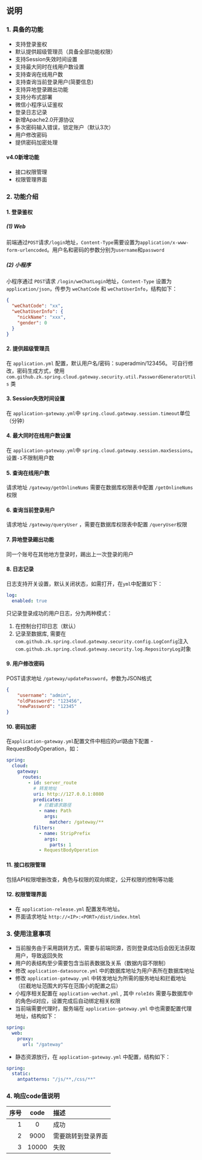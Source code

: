 ## 说明

### 1. 具备的功能

- 支持登录鉴权
- 默认提供超级管理员（具备全部功能权限）
- 支持Session失效时间设置
- 支持最大同时在线用户数设置
- 支持查询在线用户数
- 支持查询当前登录用户(简要信息)
- 支持异地登录踢出功能
- 支持分布式部署
- 微信小程序认证鉴权
- 登录日志记录
- 新增Apache2.0开源协议
- 多次密码输入错误，锁定账户（默认3次）
- 用户修改密码
- 提供密码加密处理

#### v4.0新增功能
- 接口权限管理
- 权限管理界面

### 2. 功能介绍

#### 1. 登录鉴权

##### (1) Web

前端通过`POST`请求`/login`地址，`Content-Type`需要设置为`application/x-www-form-urlencoded`。用户名和密码的参数分别为`username`和`password`

##### (2) 小程序

小程序通过 `POST`请求 `/login/weChatLogin`地址，`Content-Type` 设置为 `application/json`，传参为 `weChatCode` 和 `weChatUserInfo`，结构如下：

```json
{
  "weChatCode": "xx",
  "weChatUserInfo": {
    "nickName": "xxx",
    "gender": 0
  }
}
```

#### 2. 提供超级管理员

在 `application.yml` 配置，默认用户名/密码：superadmin/123456。
可自行修改，密码生成方式，使用 `com.github.zk.spring.cloud.gateway.security.util.PasswordGeneratorUtils` 类

#### 3. Session失效时间设置

在 `application-gateway.yml`中 `spring.cloud.gateway.session.timeout`单位（分钟）

#### 4. 最大同时在线用户数设置

在 `application-gateway.yml`中 `spring.cloud.gateway.session.maxSessions`。设置`-1`不限制用户数

#### 5. 查询在线用户数

请求地址 `/gateway/getOnlineNums` 需要在数据库权限表中配置 `/getOnlineNums`权限

#### 6. 查询当前登录用户

请求地址 `/gateway/queryUser` ，需要在数据库权限表中配置 `/queryUser`权限

#### 7. 异地登录踢出功能

同一个账号在其他地方登录时，踢出上一次登录的用户

#### 8. 日志记录

日志支持开关设置，默认关闭状态，如需打开，在`yml`中配置如下：
```yaml
log:
  enabled: true
```
只记录登录成功的用户日志，分为两种模式：
1. 在控制台打印日志（默认）
2. 记录至数据库,
   需要在`com.github.zk.spring.cloud.gateway.security.config.LogConfig`注入
   `com.github.zk.spring.cloud.gateway.security.log.RepositoryLog`对象

#### 9. 用户修改密码
POST请求地址 `/gateway/updatePassword`，参数为JSON格式
```json
{
    "username": "admin",
    "oldPassword": "123456",
    "newPassword": "12345"
}
```

#### 10. 密码加密
在`application-gateway.yml`配置文件中相应的url路由下配置 - RequestBodyOperation，如：
```yaml
spring:
  cloud:
    gateway:
      routes:
        - id: server_route
          # 转发地址
          uri: http://127.0.0.1:8080
          predicates:
            # 拦截请求路径
            - name: Path
              args:
                matcher: /gateway/**
          filters:
            - name: StripPrefix
              args:
                parts: 1
            - RequestBodyOperation
```
#### 11. 接口权限管理

包括API权限增删改查，角色与权限的双向绑定，公开权限的控制等功能

#### 12. 权限管理界面

- 在 `application-release.yml` 配置发布地址。
- 界面请求地址 `http://<IP>:<PORT>/dist/index.html`

### 3. 使用注意事项

- 当前服务由于采用跳转方式，需要与前端同源，否则登录成功后会因无法获取用户，导致返回失败
- 用户的表结构至少需要包含当前表数据及关系（数据内容不限制）
- 修改 `application-datasource.yml` 中的数据库地址为用户表所在数据库地址
- 修改 `application-gateway.yml` 中转发地址为所需的服务地址和拦截地址（拦截地址范围大的写在范围小的配置之后）
- 小程序相关配置在 `application-wechat.yml` , 其中 `roleIds` 需要与数据库中的角色id对应，设置完成后自动绑定相关权限
- 当前端需要代理时，服务端在 `application-gateway.yml` 中也需要配置代理地址，结构如下：
```yaml
spring:
  web:
    proxy:
      url: "/gateway"
```
- 静态资源放行，在 `application-gateway.yml` 中配置，结构如下：
```yaml
spring:
  static:
    antpatterns: "/js/**,/css/**"
```
### 4. 响应code值说明

| 序号 | code  | 描述               |
| ---: | :---: | :--------------- |
|    1 |   0   | 成功              |
|    2 | 9000  | 需要跳转到登录界面   |
|    3 | 10000 | 失败              |